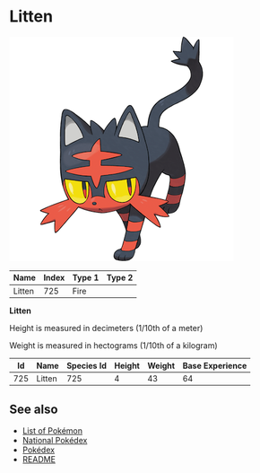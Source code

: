 # Litten


![Litten](images/725.png)

| **Name** | **Index** | **Type 1** | **Type 2** |
|----|----|----|----|
| Litten | 725 | Fire  |  |

**Litten** 


Height is measured in decimeters (1/10th of a meter)

Weight is measured in hectograms (1/10th of a kilogram)

| **Id** | **Name** | **Species Id** | **Height** | **Weight** | **Base Experience** |
|--------|----------|----------------|------------|------------|---------------------|
| 725 | Litten | 725 | 4 | 43 | 64 |


## See also

- [List of Pokémon](../pokemon.md)
- [National Pokédex](../national_pokedex.md)
- [Pokédex](../pokedex.md)
- [README](../README.md)

